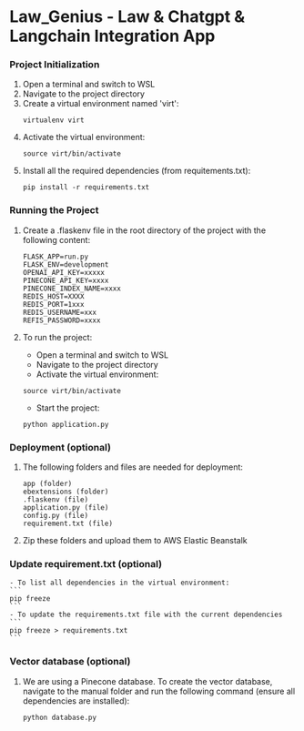 # Law_Genius - Law & Chatgpt & Langchain Integration App
### Project Initialization
1. Open a terminal and switch to WSL
2. Navigate to the project directory
3. Create a virtual environment named 'virt':
    ```
    virtualenv virt
    ```
4. Activate the virtual environment:
    ```
    source virt/bin/activate
    ```
5. Install all the required dependencies (from requitements.txt):
    ```
    pip install -r requirements.txt
    ```

### Running the Project
1. Create a .flaskenv file in the root directory of the project with the following content:
    ```
    FLASK_APP=run.py
    FLASK_ENV=development
    OPENAI_API_KEY=xxxxx
    PINECONE_API_KEY=xxxx
    PINECONE_INDEX_NAME=xxxx
    REDIS_HOST=XXXX
    REDIS_PORT=1xxx
    REDIS_USERNAME=xxx
    REFIS_PASSWORD=xxxx
    ``` 

2. To run the project:
    - Open a terminal and switch to WSL
    - Navigate to the project directory
    - Activate the virtual environment:
    ```
    source virt/bin/activate
    ```
    - Start the project:
    ```
    python application.py
    ```
### Deployment (optional)
1. The following folders and files are needed for deployment:
    ```
    app (folder)
    ebextensions (folder)
    .flaskenv (file)
    application.py (file)
    config.py (file)
    requirement.txt (file)
    ```
2. Zip these folders and upload them to AWS Elastic Beanstalk

### Update requirement.txt (optional)
    - To list all dependencies in the virtual environment: 
    ```
    pip freeze
    ```
    - To update the requirements.txt file with the current dependencies
    ```
    pip freeze > requirements.txt
    ```

### Vector database (optional)
1. We are using a Pinecone database. To create the vector database, navigate to the manual folder and run the following command (ensure all dependencies are installed):
    ```
    python database.py
    ```
